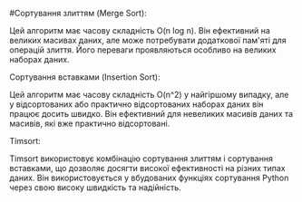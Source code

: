 #Сортування злиттям (Merge Sort):

Цей алгоритм має часову складність O(n log n).
Він ефективний на великих масивах даних, але може потребувати додаткової пам'яті для операцій злиття.
Його переваги проявляються особливо на великих наборах даних.

Сортування вставками (Insertion Sort):

Цей алгоритм має часову складність O(n^2) у найгіршому випадку, але у відсортованих або практично відсортованих наборах даних він працює досить швидко.
Він ефективний для невеликих масивів даних та масивів, які вже практично відсортовані.

Timsort:

Timsort використовує комбінацію сортування злиттям і сортування вставками, що дозволяє досягти високої ефективності на різних типах даних.
Він використовується у вбудованих функціях сортування Python через свою високу швидкість та надійність.